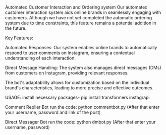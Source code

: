 Automated Customer Interaction and Ordering system
Our automated customer interaction system aids online brands in seamlessly engaging with customers. Although we have not yet completed the automatic ordering system due to time constraints, this feature remains a potential addition in the future.


Key Features:

Automated Responses: Our system enables online brands to automatically respond to user comments on Instagram, ensuring a contextual understanding of each interaction.

Direct Message Handling: The system also manages direct messages (DMs) from customers on Instagram, providing relevant responses.

The bot's adaptability allows for customization based on the individual brand's characteristics, leading to more precise and effective outcomes.


USAGE:
install necessary packages- 
pip install transformers instagrapi

Comment Replier Bot
run the code: python commentbot.py (After that enter your username, password and link of the post)

Direct Messager Bot
run the code: python dmbot.py (After that enter your username, password)

